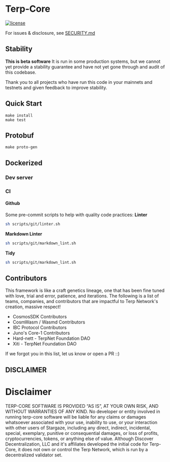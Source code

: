 
# Terp-Core

[![license](https://img.shields.io/github/license/terpnetwork/terp-core.svg)](https://github.com/terpnetwork/terp-core/blob/main/LICENSE)

For issues & disclosure, see [SECURITY.md](SECURITY.md)

## Stability

**This is beta software** It is run in some production systems, but we cannot yet provide a stability guarantee
and have not yet gone through and audit of this codebase. 

Thank you to all projects who have run this code in your mainnets and testnets and
given feedback to improve stability.

## Quick Start

```
make install
make test
```

## Protobuf
```
make proto-gen
```

## Dockerized

### Dev server


### CI
#### Github 
Some pre-commit scripts to help with quality code practices:
**Linter**
```sh
sh scripts/git/linter.sh
```
**Markdown Linter**
```sh
sh scripts/git/markdown_lint.sh

```
**Tidy**
```sh
sh scripts/git/markdown_lint.sh

```

## Contributors
This framework is like a craft genetics lineage, one that has been fine tuned with love, trial and error, patience, and iterations. The following is a list of teams, companies, and contributors that are impactful to Terp Network's creation, massive respect!

- CosmosSDK Contributors
- CosmWasm / Wasmd Contributors
- IBC Protocol Contributors
- Juno's Core-1 Contributors  
- Hard-nett - TerpNet Foundation DAO
- Xiti - TerpNet Foundation DAO

If we forgot you in this list, let us know or open a PR ::)


## DISCLAIMER
# Disclaimer
TERP-CORE SOFTWARE IS PROVIDED “AS IS”, AT YOUR OWN RISK, AND WITHOUT WARRANTIES OF ANY KIND. No developer or entity involved in running terp-core software will be liable for any claims or damages whatsoever associated with your use, inability to use, or your interaction with other users of Stargaze, including any direct, indirect, incidental, special, exemplary, punitive or consequential damages, or loss of profits, cryptocurrencies, tokens, or anything else of value. Although Discover Decentralization, LLC and it's affiliates developed the initial code for Terp-Core, it does not own or control the Terp Network, which is run by a decentralized validator set.